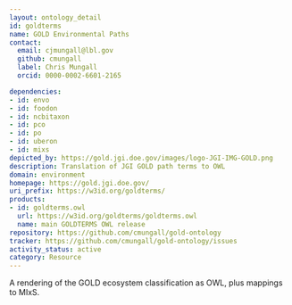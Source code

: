 ```yaml
---
layout: ontology_detail
id: goldterms
name: GOLD Environmental Paths
contact:
  email: cjmungall@lbl.gov
  github: cmungall
  label: Chris Mungall
  orcid: 0000-0002-6601-2165

dependencies:
- id: envo
- id: foodon
- id: ncbitaxon
- id: pco
- id: po
- id: uberon
- id: mixs
depicted_by: https://gold.jgi.doe.gov/images/logo-JGI-IMG-GOLD.png
description: Translation of JGI GOLD path terms to OWL
domain: environment
homepage: https://gold.jgi.doe.gov/
uri_prefix: https://w3id.org/goldterms/
products:
- id: goldterms.owl
  url: https://w3id.org/goldterms/goldterms.owl
  name: main GOLDTERMS OWL release
repository: https://github.com/cmungall/gold-ontology
tracker: https://github.com/cmungall/gold-ontology/issues
activity_status: active
category: Resource
---
```


A rendering of the GOLD ecosystem classification as OWL, plus mappings to MIxS.
